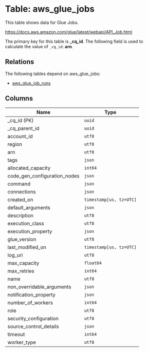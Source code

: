 # Table: aws_glue_jobs

This table shows data for Glue Jobs.

https://docs.aws.amazon.com/glue/latest/webapi/API_Job.html

The primary key for this table is **_cq_id**.
The following field is used to calculate the value of `_cq_id`: **arn**.
## Relations

The following tables depend on aws_glue_jobs:
  - [aws_glue_job_runs](aws_glue_job_runs.md)

## Columns

| Name          | Type          |
| ------------- | ------------- |
|_cq_id (PK)|`uuid`|
|_cq_parent_id|`uuid`|
|account_id|`utf8`|
|region|`utf8`|
|arn|`utf8`|
|tags|`json`|
|allocated_capacity|`int64`|
|code_gen_configuration_nodes|`json`|
|command|`json`|
|connections|`json`|
|created_on|`timestamp[us, tz=UTC]`|
|default_arguments|`json`|
|description|`utf8`|
|execution_class|`utf8`|
|execution_property|`json`|
|glue_version|`utf8`|
|last_modified_on|`timestamp[us, tz=UTC]`|
|log_uri|`utf8`|
|max_capacity|`float64`|
|max_retries|`int64`|
|name|`utf8`|
|non_overridable_arguments|`json`|
|notification_property|`json`|
|number_of_workers|`int64`|
|role|`utf8`|
|security_configuration|`utf8`|
|source_control_details|`json`|
|timeout|`int64`|
|worker_type|`utf8`|